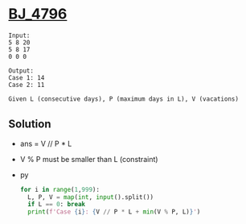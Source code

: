 # [BJ_4796](https://acmicpc.net/problem/4796)

```en
Input:
5 8 20
5 8 17
0 0 0

Output:
Case 1: 14
Case 2: 11
```

```txt
Given L (consecutive days), P (maximum days in L), V (vacations)
```

## Solution

* ans = V // P * L
* V % P must be smaller than L (constraint)

* py

  ```py
  for i in range(1,999):
    L, P, V = map(int, input().split())
    if L == 0: break
    print(f'Case {i}: {V // P * L + min(V % P, L)}')
  ```
